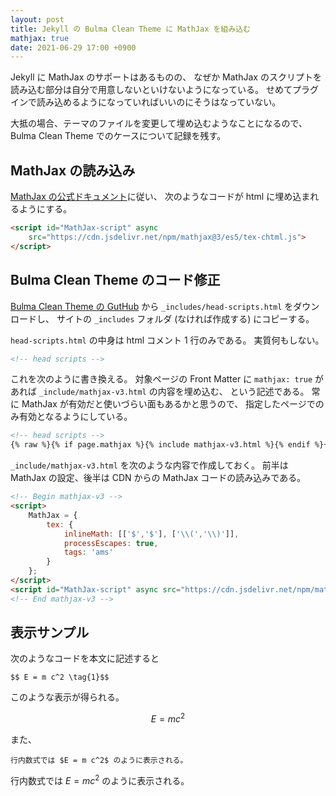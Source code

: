 ```yaml
---
layout: post
title: Jekyll の Bulma Clean Theme に MathJax を組み込む
mathjax: true
date: 2021-06-29 17:00 +0900
---
```

Jekyll に MathJax のサポートはあるものの、
なぜか MathJax のスクリプトを読み込む部分は自分で用意しないといけないようになっている。
せめてプラグインで読み込めるようになっていればいいのにそうはなっていない。

大抵の場合、テーマのファイルを変更して埋め込むようなことになるので、
Bulma Clean Theme でのケースについて記録を残す。


## MathJax の読み込み

[MathJax の公式ドキュメント](http://docs.mathjax.org/en/latest/web/start.html)に従い、
次のようなコードが html に埋め込まれるようにする。

```html
<script id="MathJax-script" async
    src="https://cdn.jsdelivr.net/npm/mathjax@3/es5/tex-chtml.js">
</script>
```


## Bulma Clean Theme のコード修正

[Bulma Clean Theme の GutHub](https://github.com/chrisrhymes/bulma-clean-theme)
から `_includes/head-scripts.html` をダウンロードし、
サイトの `_includes` フォルダ (なければ作成する) にコピーする。

`head-scripts.html` の中身は html コメント 1 行のみである。
実質何もしない。

```html
<!-- head scripts -->
```

これを次のように書き換える。
対象ページの Front Matter に `mathjax: true` があれば
`_include/mathjax-v3.html` の内容を埋め込む、
という記述である。
常に MathJax が有効だと使いづらい面もあるかと思うので、
指定したページでのみ有効となるようにしている。

```html
<!-- head scripts -->
{% raw %}{% if page.mathjax %}{% include mathjax-v3.html %}{% endif %}{% endraw %}
```

`_include/mathjax-v3.html` を次のような内容で作成しておく。
前半は MathJax の設定、後半は CDN からの MathJax コードの読み込みである。

```html
<!-- Begin mathjax-v3 -->
<script>
    MathJax = {
        tex: {
            inlineMath: [['$','$'], ['\\(','\\)']],
            processEscapes: true,
            tags: 'ams'
        }
    };    
</script>
<script id="MathJax-script" async src="https://cdn.jsdelivr.net/npm/mathjax@3/es5/tex-chtml.js"></script>
<!-- End mathjax-v3 -->
```

## 表示サンプル


次のようなコードを本文に記述すると
```
$$ E = m c^2 \tag{1}$$
```

このような表示が得られる。

$$ E = m c^2 \tag{1}$$


また、

```
行内数式では $E = m c^2$ のように表示される。
```

行内数式では $E = m c^2$ のように表示される。
